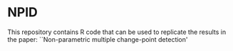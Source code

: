 # NPID
This repository contains R code that can be used to replicate the results in the paper: ``Non-parametric multiple change-point detection'
